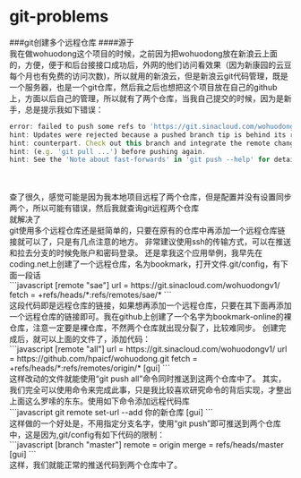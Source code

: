 # git-problems
###git创建多个远程仓库
####源于
<br>我在做wohuodong这个项目的时候，之前因为把wohuodong放在新浪云上面的，方便，便于和后台接接口成功后，外网的他们访问看效果（因为新康园的云豆每个月也有免费的访问次数)，所以就用的新浪云，但是新浪云git代码管理，既是一个服务器，也是一个git仓库，然后我之后也想把这个项目放在自己的github上，方面以后自己的管理，所以就有了两个仓库，当我自己提交的时候，因为是新手，总是提示我如下错误：
```javascript
error: failed to push some refs to 'https://git.sinacloud.com/wohuodongv1/'
hint: Updates were rejected because a pushed branch tip is behind its remote
hint: counterpart. Check out this branch and integrate the remote changes
hint: (e.g. 'git pull ...') before pushing again.
hint: See the 'Note about fast-forwards' in 'git push --help' for details.
```
<br>
<br>查了很久，感觉可能是因为我本地项目远程了两个仓库，但是配置并没有设置同步两个，所以可能有错误，然后我就查询git远程两个仓库
<br>就解决了
<br>git使用多个远程仓库还是挺简单的，只要在原有的仓库中再添加一个远程仓库链接就可以了，只是有几点注意的地方。 非常建议使用ssh的传输方式，可以在推送和拉去分支的时候免账户和密码登录。 还是拿我这个应用举例，我早先在coding.net上创建了一个远程仓库，名为bookmark，打开文件.git/config，有下面一段话
<br>
```javascript
  [remote "sae"]
	url = https://git.sinacloud.com/wohuodongv1/
	fetch = +refs/heads/*:refs/remotes/sae/*
```
<br>这段代码即是远程仓库的链接，如果想再添加一个远程仓库，只要在其下面再添加一个远程仓库的链接即可。我在github上创建了一个名字为bookmark-online的裸仓库，注意一定要是裸仓库，不然两个仓库就出现分裂了，比较难同步。 创建完成后，就可以上面的文件了，添加代码：
<br>
```javascript
 [remote "all"]
	url = https://git.sinacloud.com/wohuodongv1/
	url = https://github.com/hpaicf/wohuodong.git
	fetch = +refs/heads/*:refs/remotes/origin/*
[gui]
```
<br>这样改动的文件就能使用“git push all”命令同时推送到这两个仓库中了。 其实，我们完全可以使用命令来完成此事，只是我比较喜欢研究命令的背后实现，才整出上面这么罗嗦的东东。使用如下命令添加远程代码库
<br>
```javascript
 git remote set-url --add 你的新仓库
[gui]
```
<br>这样做的一个好处是，不用指定分支名字，使用“git push”即可推送到两个仓库中，这是因为,git/config有如下代码的限制：
<br>
```javascript
 [branch "master"]
remote = origin
merge = refs/heads/master
[gui]
```
<br>这样，我们就能正常的推送代码到两个仓库中了。
